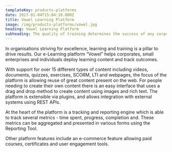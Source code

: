 ```yaml
---
templateKey: products-platforms
date: 2017-01-04T15:04:10.000Z
title: Vowel Learning Platform
image: /img/products-platforms/vowel.jpg
heading: Vowel Learning Platform
subheading: The quality of training determines the success of any corporate, small enterprise or individual. Vowel LMS is an intuitive interface that helps you deploy different types of offline and online content while tracking training outcomes.
---
```


In organisations striving for excellence, learning and training is a pillar to drive results. Our e-Learning platform “Vowel” helps corporates, small enterprises and individuals deploy learning content and track outcomes. 

With support for over 15 different types of content including videos, documents, quizzes, exercises, SCORM, LTI and webpages, the focus of the platform is allowing reuse of great content present on the web. For people needing to create their own content there is an easy interface that uses a drag and drop method to create content using images and rich text. The platform is extensible via plugins, and allows integration with external systems using REST APIs. 

At the heart of the platform is a tracking and reporting engine which is able to track several metrics - time spent, progress, completion and. These metrics can be aggregated and presented in various forms using the Reporting Tool.

Other platform features include an e-commerce feature allowing paid courses, certificates and user engagement tools.
